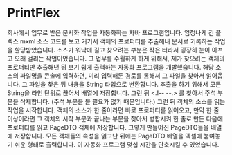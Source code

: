 # PrintFlex
회사에서 업무로 받은 문서화 작업을 자동화하는 자바 프로그램입니다. 
엄청나게 긴 플렉스 mxml 소스 코드를 보고 거기서 객체의 프로퍼티를 추출해내 문서로 기록하는 작업을 할당받았습니다. 소스가 워낙에 길고 찾으려는 부분은 작은 터라서 굉장히 눈이 아프고 오래 걸리는 작업이었습니다. 그 업무를 수월하게 하게 위해서, 제가 찾으려는 객체의 프로퍼티만 추출해낸 뒤 보기 쉽게 출력하는 자동화 프로그램을 개발했습니다. 
해당 소스의 파일명을 콘솔에 입력하면, 미리 입력해둔 경로를 통해서 그 파일을 찾아서 읽어옵니다. 그 파일을 찾은 뒤 내용을 String 타입으로 변환합니다. 추출을 하기 위해서 모든 String을 라인 단위로 끊어서 배열에 저장합니다. 그런 뒤 <.!-- --.> 를 찾아서 주석 부분을 삭제합니다. (주석 부분을 볼 필요가 없기 때문입니다.) 그런 뒤 객체의 소스를 읽는 작업을 시작합니다. 객체의 소스가 한 줄이라면 바로 프로퍼티를 읽어오고, 만약 한 줄 이상이라면 그 객체의 시작 부분과 끝나는 부분을 찾아서 병합시켜 한 줄로 만든 다음에 프로퍼티를 읽고 PageDTO 객체에 저장합니다. 그렇게 만들어진 PageDTO들을 배열에 저장합니다. 모든 객체들의 속성을 읽고난 뒤에는 PageDTO 배열을 엑셀에 붙여놓기 쉬운 형태로 출력합니다.
이 자동화 프로그램  몇십 시간을 단축시킬 수 있었습니다.
